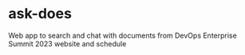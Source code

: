 # ask-does

Web app to search and chat with documents from DevOps Enterprise Summit 2023 website and schedule
